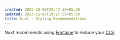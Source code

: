 ```yaml
---
created: 2023-10-05T23:47:39+05:30
updated: 2023-11-03T19:27:59+05:30
title: Nuxt - Styling Recommendations
---
```



Nuxt recommends using [Fontaine](https://github.com/nuxt-modules/fontaine) to reduce your [CLS](https://web.dev/cls/). 